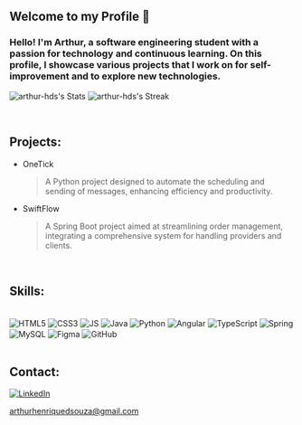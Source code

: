 ## Welcome to my Profile 👋

### Hello! I'm Arthur, a software engineering student with a passion for technology and continuous learning. On this profile, I showcase various projects that I work on for self-improvement and to explore new technologies.


![arthur-hds's Stats](https://github-readme-stats.vercel.app/api?username=arthur-hds&theme=vue-dark&show_icons=true&hide_border=true&count_private=true)
![arthur-hds's Streak](https://github-readme-streak-stats.herokuapp.com/?user=arthur-hds&theme=vue-dark&hide_border=true)

<br>

## Projects:


- OneTick
  >A Python project designed to automate the scheduling and sending of messages, enhancing efficiency and productivity.

- SwiftFlow
  > A Spring Boot project aimed at streamlining order management, integrating a comprehensive system for handling providers and clients.
  
<br>

## Skills:

<div style= "display: inline block"><br>
  
  <img align="center" alt="HTML5" src="https://img.shields.io/badge/HTML5-E34F26?style=for-the-badge&logo=html5&logoColor=white">
   <img align="center" alt="CSS3" src="https://img.shields.io/badge/CSS3-1572B6?style=for-the-badge&logo=css3&logoColor=white">
      <img align="center" alt="JS" src="https://img.shields.io/badge/JavaScript-F7DF1E?style=for-the-badge&logo=javascript&logoColor=black">
   <img align="center" alt="Java" src="https://img.shields.io/badge/java-%23ED8B00.svg?style=for-the-badge&logo=openjdk&logoColor=white">
    <img align="center" alt="Python" src="https://img.shields.io/badge/Python-3776AB?style=for-the-badge&logo=python&logoColor=white">
    <img align="center" alt="Angular" src="https://img.shields.io/badge/Angular-DD0031?style=for-the-badge&logo=angular&logoColor=white">
   <img align="center" alt="TypeScript" src="https://img.shields.io/badge/TypeScript-007ACC?style=for-the-badge&logo=typescript&logoColor=white">
   <img align="center" alt="Spring" src="https://img.shields.io/badge/Spring-6DB33F?style=for-the-badge&logo=spring&logoColor=white">
   
 <img align="center" alt="MySQL" src="https://img.shields.io/badge/MySQL-00000F?style=for-the-badge&logo=mysql&logoColor=white">
 
 <img align="center" alt="Figma" src="https://img.shields.io/badge/Figma-F24E1E?style=for-the-badge&logo=figma&logoColor=white">
 <img align="center" alt="GitHub" src="https://img.shields.io/badge/GitHub-100000?style=for-the-badge&logo=github&logoColor=white">

</div>

<br>

## Contact:
[![LinkedIn](https://img.shields.io/badge/-LinkedIn-%230A66C2?style=flat-square&labelColor=%230A66C2&logo=linkedin&logoColor=black&link=https://www.linkedin.com/in/arthur-henrique-de-souza-4b8091244/)](https://www.linkedin.com/in/arthur-henrique-de-souza-4b8091244/)

<span>arthurhenriquedsouza@gmail.com</span>


